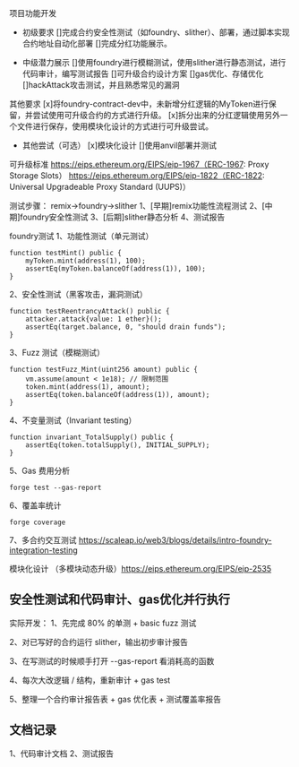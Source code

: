 项目功能开发

- 初级要求
[]完成合约安全性测试（如foundry、slither）、部署，通过脚本实现合约地址自动化部署
[]完成分红功能展示。

- 中级潜力展示
[]使用foundry进行模糊测试，使用slither进行静态测试，进行代码审计，编写测试报告
[]可升级合约设计方案
[]gas优化、存储优化
[]hackAttack攻击测试，并且熟悉常见的漏洞

其他要求
[x]将foundry-contract-dev中，未新增分红逻辑的MyToken进行保留，并尝试使用可升级合约的方式进行升级。
[x]拆分出来的分红逻辑使用另外一个文件进行保存，使用模块化设计的方式进行可升级尝试。

- 其他尝试（可选）
[x]模块化设计
[]使用anvil部署并测试

可升级标准
https://eips.ethereum.org/EIPS/eip-1967（ERC-1967: Proxy Storage Slots）
https://eips.ethereum.org/EIPS/eip-1822（ERC-1822: Universal Upgradeable Proxy Standard (UUPS)）


测试步骤：
remix->foundry->slither
1、[早期]remix功能性流程测试
2、[中期]foundry安全性测试
3、[后期]slither静态分析
4、测试报告

foundry测试
1、功能性测试（单元测试）
```
function testMint() public {
    myToken.mint(address(1), 100);
    assertEq(myToken.balanceOf(address(1)), 100);
}
```
2、安全性测试（黑客攻击，漏洞测试）
```
function testReentrancyAttack() public {
    attacker.attack{value: 1 ether}();
    assertEq(target.balance, 0, "should drain funds");
}
```
3、Fuzz 测试（模糊测试）
```
function testFuzz_Mint(uint256 amount) public {
    vm.assume(amount < 1e18); // 限制范围
    token.mint(address(1), amount);
    assertEq(token.balanceOf(address(1)), amount);
}
```
4、不变量测试（Invariant testing）
```
function invariant_TotalSupply() public {
    assertEq(token.totalSupply(), INITIAL_SUPPLY);
}
```
5、Gas 费用分析
```
forge test --gas-report
```
6、覆盖率统计
```
forge coverage
```
7、多合约交互测试
https://scaleap.io/web3/blogs/details/intro-foundry-integration-testing


模块化设计
（多模块动态升级）https://eips.ethereum.org/EIPS/eip-2535

## 安全性测试和代码审计、gas优化并行执行
实际开发：
1、先完成 80% 的单测 + basic fuzz 测试

2、对已写好的合约运行 slither，输出初步审计报告

3、在写测试的时候顺手打开 --gas-report 看消耗高的函数

4、每次大改逻辑 / 结构，重新审计 + gas test

5、整理一个合约审计报告表 + gas 优化表 + 测试覆盖率报告

## 文档记录
1、代码审计文档
2、测试报告